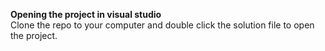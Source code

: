 **Opening the project in visual studio** <br>
Clone the repo to your computer and double click the solution file to open the project.
